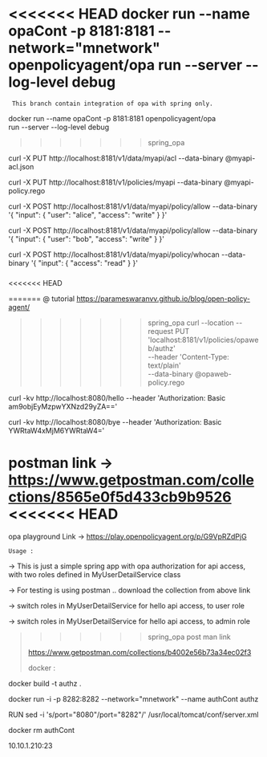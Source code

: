 <<<<<<< HEAD
docker run --name opaCont -p 8181:8181 --network="mnetwork" openpolicyagent/opa run --server --log-level debug
=======
``` This branch contain integration of opa with spring only.```

docker run --name opaCont -p 8181:8181 openpolicyagent/opa \
    run --server --log-level debug
>>>>>>> spring_opa

curl -X PUT http://localhost:8181/v1/data/myapi/acl --data-binary @myapi-acl.json

curl -X PUT http://localhost:8181/v1/policies/myapi --data-binary @myapi-policy.rego

curl -X POST http://localhost:8181/v1/data/myapi/policy/allow --data-binary '{ "input": { "user": "alice", "access": "write" } }'  

curl -X POST http://localhost:8181/v1/data/myapi/policy/allow --data-binary '{ "input": { "user": "bob", "access": "write" } }'  

curl -X POST http://localhost:8181/v1/data/myapi/policy/whocan --data-binary '{ "input": { "access": "read" } }'

###
<<<<<<< HEAD

=======
@ tutorial https://parameswaranvv.github.io/blog/open-policy-agent/
>>>>>>> spring_opa
curl --location --request PUT 'localhost:8181/v1/policies/opaweb/authz' \
  --header 'Content-Type: text/plain' \
  --data-binary @opaweb-policy.rego 

curl -kv http://localhost:8080/hello --header 'Authorization: Basic am9objEyMzpwYXNzd29yZA=='

curl -kv http://localhost:8080/bye --header 'Authorization: Basic YWRtaW4xMjM6YWRtaW4='

postman link -> https://www.getpostman.com/collections/8565e0f5d433cb9b9526
<<<<<<< HEAD
=======

opa playground Link
  -> https://play.openpolicyagent.org/p/G9VpRZdPjG

```Usage :``` 

-> This is just a simple spring app with opa authorization for api access, with two roles defined in MyUserDetailService class

-> For testing is using postman .. download the collection from above link 

-> switch roles in MyUserDetailService for hello api access, to user role

-> switch roles in MyUserDetailService for hello api access, to admin role




>>>>>>> spring_opa
post man link 
>
>https://www.getpostman.com/collections/b4002e56b73a34ec02f3
>
>
>docker :
>
docker build -t authz .
>
docker run -i -p 8282:8282 --network="mnetwork" --name authCont  authz
>
RUN sed -i 's/port="8080"/port="8282"/' /usr/local/tomcat/conf/server.xml
>
docker rm authCont 
 

10.10.1.210:23